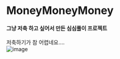 # MoneyMoneyMoney
<strong>그냥 저축 하고 싶어서 만든 심심풀이 프로젝트</strong> <br><br>
저축하기가 참 어렵네요....<br>
![image](https://github.com/user-attachments/assets/2999b571-87fe-46ef-a057-83fa4a730958)

